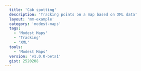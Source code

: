 ```yaml
---
  title: 'Cab spotting'
  description: 'Tracking points on a map based on XML data'
  layout: 'mm-example'
  category: 'modest-maps'
  tags:
    - 'Modest Maps'
    - 'Tracking'
    - 'XML'
  tools:
    - 'Modest Maps'
  version: 'v1.0.0-beta1'
  gist: 2520208
---
```


